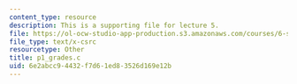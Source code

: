 ```yaml
---
content_type: resource
description: This is a supporting file for lecture 5.
file: https://ol-ocw-studio-app-production.s3.amazonaws.com/courses/6-s096-introduction-to-c-and-c-january-iap-2013/6e2abcc94432f7d61ed83526d169e12b_p1_grades.c
file_type: text/x-csrc
resourcetype: Other
title: p1_grades.c
uid: 6e2abcc9-4432-f7d6-1ed8-3526d169e12b
---
```

